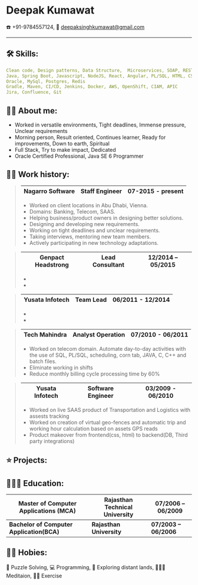 # Deepak Kumawat
 ☎️ +91-9784557124, 📧 deepaksinghkumawat@gmail.com

---
## 🛠️ Skills:
```yaml
Clean code, Design patterns, Data Structure,  Microservices, SOAP, REST
Java, Spring Boot, Javascript, NodeJS, React, Angular, PL/SQL, HTML, CSS
Oracle, MySql, Postgres, Redis
Gradle, Maven, CI/CD, Jenkins, Docker, AWS, OpenShift, CIAM, APIC
Jira, Confluence, Git
```

## 🥷🏿 About me:
- Worked in versatile environments, Tight deadlines, Immense pressure, Unclear requirements
- Morning person, Result oriented, Continues learner, Ready for improvements, Down to earth, Spiritual
- Full Stack, Try to make impact, Dedicated
- Oracle Certified Professional, Java SE 6 Programmer

## 👨‍💻 Work history:
> | Nagarro Software | Staff Engineer | 07-2015 - present |
> | - | - | - |
> - Worked on client locations in Abu Dhabi, Vienna.
> - Domains: Banking, Telecom, SAAS.
> - Helping business/product owners in designing better solutions.
> - Designing and developing new requirements.
> - Working on tight deadlines and unclear requirements.
> - Taking interviews, mentoring new team members.
> - Actively participating in new technology adaptations.

> | Genpact Headstrong | Lead Consultant | 12/2014 – 05/2015 |
> | - | - | - |
> - 
> - 

> | Yusata Infotech | Team Lead | 06/2011 - 12/2014 |
> | - | - | - |
> - 
> - 

> | Tech Mahindra | Analyst Operation | 07/2010 - 06/2011 |
> | - | - | - |
> - Worked on telecom domain. Automate day-to-day activities with the use of SQL,
PL/SQL, scheduling, corn tab, JAVA, C, C++ and batch
files.
> - Eliminate working in shifts
> - Reduce monthly billing cycle processing time by 60%

> | Yusata Infotech | Software Engineer | 03/2009 - 06/2010 |
> | - | - | - |
> - Worked on live SAAS product of Transportation and Logistics with assests tracking
> - Worked on creation of virtual geo-fences and automatic trip and working hour calculation based on assets GPS reads
> - Product makeover from frontend(css, html) to backend(DB, Third party integrations)

## ⭐ Projects:


## 👨🏽‍🎓 Education:

| Master of Computer Applications (MCA) | Rajasthan Technical University | 07/2006 – 06/2009 |
| - | - | - |
| **Bachelor of Computer Application(BCA)** | **Rajasthan University** | **07/2003 – 06/2006** |

## 🕺🏾 Hobies:
🧩 Puzzle Solving, 💻 Programming, 🛫 Exploring distant lands, 🧘🏽‍♂️ Meditaion, 🏋️‍♂️ Exercise
